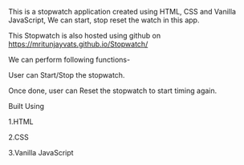 This is a stopwatch application created using HTML, CSS and Vanilla JavaScript, We can start, stop reset the watch in this app.

This Stopwatch is also hosted using github on https://mritunjayvats.github.io/Stopwatch/

We can perform following functions-

User can Start/Stop the stopwatch.

Once done, user can Reset the stopwatch to start timing again.

Built Using

1.HTML

2.CSS

3.Vanilla JavaScript
